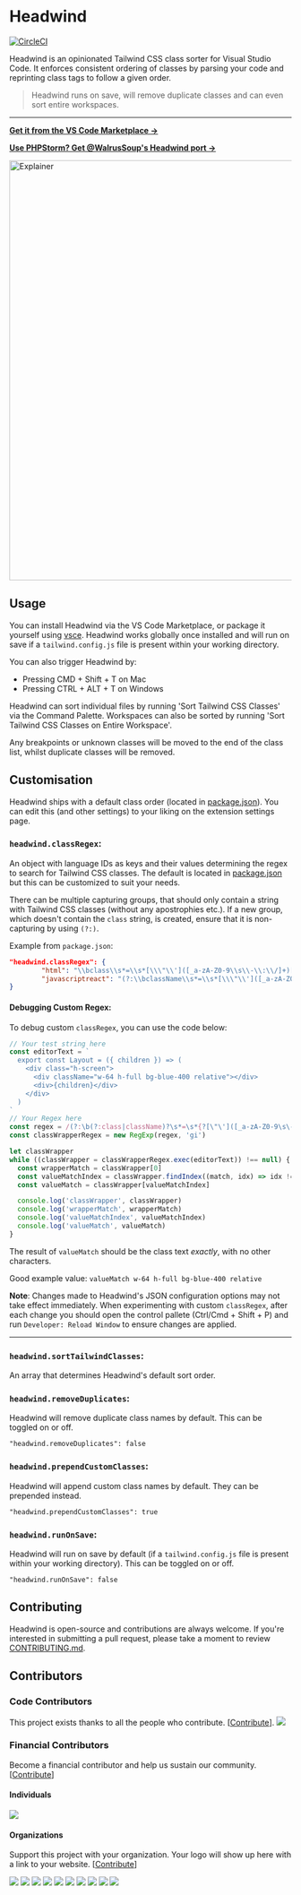 # Headwind

[![CircleCI](https://circleci.com/gh/heybourn/headwind.svg?style=svg)](https://circleci.com/gh/heybourn/headwind)

Headwind is an opinionated Tailwind CSS class sorter for Visual Studio Code. It enforces consistent ordering of classes by parsing your code and reprinting class tags to follow a given order.

> Headwind runs on save, will remove duplicate classes and can even sort entire workspaces.

---

**[Get it from the VS Code Marketplace →](https://marketplace.visualstudio.com/items?itemName=heybourn.headwind)**

**[Use PHPStorm? Get @WalrusSoup's Headwind port →](https://plugins.jetbrains.com/plugin/13376-tailwind-formatter/)**

<img src="https://github.com/heybourn/headwind/blob/master/img/explainer.gif?raw=true" alt="Explainer" width="750px">

## Usage

You can install Headwind via the VS Code Marketplace, or package it yourself using [vsce](https://code.visualstudio.com/api/working-with-extensions/publishing-extension). Headwind works globally once installed and will run on save if a `tailwind.config.js` file is present within your working directory.

You can also trigger Headwind by:

* Pressing CMD + Shift + T on Mac
* Pressing CTRL + ALT + T on Windows

Headwind can sort individual files by running 'Sort Tailwind CSS Classes' via the Command Palette. Workspaces can also be sorted by running 'Sort Tailwind CSS Classes on Entire Workspace'.

Any breakpoints or unknown classes will be moved to the end of the class list, whilst duplicate classes will be removed.

## Customisation

Headwind ships with a default class order (located in [package.json](package.json)). You can edit this (and other settings) to your liking on the extension settings page.

### `headwind.classRegex`:

An object with language IDs as keys and their values determining the regex to search for Tailwind CSS classes.
The default is located in [package.json](package.json) but this can be customized to suit your needs.

There can be multiple capturing groups, that should only contain a string with Tailwind CSS classes (without any apostrophies etc.). If a new group, which doesn't contain the `class` string, is created, ensure that it is non-capturing by using `(?:)`.

Example from `package.json`:

```json
"headwind.classRegex": {
		"html": "\\bclass\\s*=\\s*[\\\"\\']([_a-zA-Z0-9\\s\\-\\:\\/]+)[\\\"\\']",
		"javascriptreact": "(?:\\bclassName\\s*=\\s*[\\\"\\']([_a-zA-Z0-9\\s\\-\\:\\/]+)[\\\"\\'])|(?:\\btw\\s*`([_a-zA-Z0-9\\s\\-\\:\\/]*)`)"
}
```

#### Debugging Custom Regex:

To debug custom `classRegex`, you can use the code below:
```js
// Your test string here
const editorText = `
  export const Layout = ({ children }) => (
    <div class="h-screen">
      <div className="w-64 h-full bg-blue-400 relative"></div>
      <div>{children}</div>
    </div>
  )
`
// Your Regex here
const regex = /(?:\b(?:class|className)?\s*=\s*{?[\"\']([_a-zA-Z0-9\s\-\:/]+)[\"\']}?)/
const classWrapperRegex = new RegExp(regex, 'gi')

let classWrapper
while ((classWrapper = classWrapperRegex.exec(editorText)) !== null) {
  const wrapperMatch = classWrapper[0]
  const valueMatchIndex = classWrapper.findIndex((match, idx) => idx !== 0 && match)
  const valueMatch = classWrapper[valueMatchIndex]

  console.log('classWrapper', classWrapper)
  console.log('wrapperMatch', wrapperMatch)
  console.log('valueMatchIndex', valueMatchIndex)
  console.log('valueMatch', valueMatch)
}
```

The result of `valueMatch` should be the class text _exactly_, with no other characters.

Good example value: `valueMatch w-64 h-full bg-blue-400 relative`

**Note**: Changes made to Headwind's JSON configuration options may not take effect immediately. When experimenting with custom `classRegex`, after each change you should open the control pallete (Ctrl/Cmd + Shift + P) and run `Developer: Reload Window` to ensure changes are applied.

<hr>

### `headwind.sortTailwindClasses`:

An array that determines Headwind's default sort order.

### `headwind.removeDuplicates`:

Headwind will remove duplicate class names by default. This can be toggled on or off.

`"headwind.removeDuplicates": false`

### `headwind.prependCustomClasses`:

Headwind will append custom class names by default. They can be prepended instead.

`"headwind.prependCustomClasses": true`

### `headwind.runOnSave`:

Headwind will run on save by default (if a `tailwind.config.js` file is present within your working directory). This can be toggled on or off.

`"headwind.runOnSave": false`

## Contributing

Headwind is open-source and contributions are always welcome. If you're interested in submitting a pull request, please take a moment to review [CONTRIBUTING.md](.github/CONTRIBUTING.md).

## Contributors

### Code Contributors

This project exists thanks to all the people who contribute. [[Contribute](CONTRIBUTING.md)].
<a href="https://github.com/heybourn/headwind/graphs/contributors"><img src="https://opencollective.com/headwind/contributors.svg?width=890&button=false" /></a>

### Financial Contributors

Become a financial contributor and help us sustain our community. [[Contribute](https://opencollective.com/headwind/contribute)]

#### Individuals

<a href="https://opencollective.com/headwind"><img src="https://opencollective.com/headwind/individuals.svg?width=890"></a>

#### Organizations

Support this project with your organization. Your logo will show up here with a link to your website. [[Contribute](https://opencollective.com/headwind/contribute)]

<a href="https://opencollective.com/headwind/organization/0/website"><img src="https://opencollective.com/headwind/organization/0/avatar.svg"></a>
<a href="https://opencollective.com/headwind/organization/1/website"><img src="https://opencollective.com/headwind/organization/1/avatar.svg"></a>
<a href="https://opencollective.com/headwind/organization/2/website"><img src="https://opencollective.com/headwind/organization/2/avatar.svg"></a>
<a href="https://opencollective.com/headwind/organization/3/website"><img src="https://opencollective.com/headwind/organization/3/avatar.svg"></a>
<a href="https://opencollective.com/headwind/organization/4/website"><img src="https://opencollective.com/headwind/organization/4/avatar.svg"></a>
<a href="https://opencollective.com/headwind/organization/5/website"><img src="https://opencollective.com/headwind/organization/5/avatar.svg"></a>
<a href="https://opencollective.com/headwind/organization/6/website"><img src="https://opencollective.com/headwind/organization/6/avatar.svg"></a>
<a href="https://opencollective.com/headwind/organization/7/website"><img src="https://opencollective.com/headwind/organization/7/avatar.svg"></a>
<a href="https://opencollective.com/headwind/organization/8/website"><img src="https://opencollective.com/headwind/organization/8/avatar.svg"></a>
<a href="https://opencollective.com/headwind/organization/9/website"><img src="https://opencollective.com/headwind/organization/9/avatar.svg"></a>
